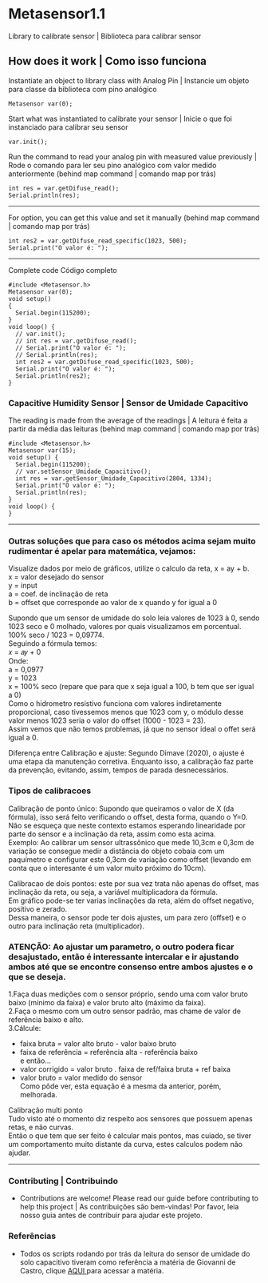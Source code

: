 # Metasensor1.1
Library to calibrate sensor | Biblioteca para calibrar sensor

## How does it work | Como isso funciona
Instantiate an object to library class with Analog Pin | Instancie um objeto para classe da biblioteca com pino analógico
```
Metasensor var(0);
```

Start what was instantiated to calibrate your sensor | Inicie o que foi instanciado para calibrar seu sensor
```
var.init();
```

Run the command to read your analog pin with measured value previously | Rode o comando para ler seu pino analógico com valor medido anteriormente (behind map command | comando map por trás)
```
int res = var.getDifuse_read();
Serial.println(res);
```
-----------------------------------------------
For option, you can get this value and set it manually (behind map command | comando map por trás)
```
int res2 = var.getDifuse_read_specific(1023, 500);
Serial.print("O valor é: ");
```
-----------------------------------------------
Complete code Código completo
```
#include <Metasensor.h>
Metasensor var(0);
void setup() 
{
  Serial.begin(115200);
}
void loop() {
  // var.init();
  // int res = var.getDifuse_read();
  // Serial.print("O valor é: ");
  // Serial.println(res);
  int res2 = var.getDifuse_read_specific(1023, 500);
  Serial.print("O valor é: ");
  Serial.println(res2);  
}
```

### Capacitive Humidity Sensor | Sensor de Umidade Capacitivo
The reading is made from the average of the readings | A leitura é feita a partir da média das leituras (behind map command | comando map por trás)
```
#include <Metasensor.h>
Metasensor var(15);
void setup() {
  Serial.begin(115200);  
  // var.setSensor_Umidade_Capacitivo();
  int res = var.getSensor_Umidade_Capacitivo(2804, 1334);
  Serial.print("O valor é: ");
  Serial.println(res);   
}
void loop() {
}
```
-----------------------------------------------
### Outras soluções que para caso os métodos acima sejam muito rudimentar é apelar para matemática, vejamos:  
Visualize dados por meio de gráficos, utilize o calculo da reta, x = ay + b.  
x = valor desejado do sensor  
y = input  
a = coef. de inclinação de reta  
b = offset que corresponde ao valor de x quando y for igual a 0  

Supondo que um sensor de umidade do solo leia valores de 1023 à 0, sendo 1023 seco e 0 molhado, valores por quais visualizamos em porcentual.  
100% seco / 1023 = 0,09774.  
Seguindo a fórmula temos:  
𝑥 = 𝑎𝑦 + 0  
Onde:  
a = 0,0977  
y = 1023  
x = 100% seco (repare que para que x seja igual a 100, b tem que ser igual a 0)  
Como o hidrometro resistivo funciona com valores indiretamente proporcional, caso tivessemos menos que 1023 com y, o módulo desse valor menos 1023 seria o valor do offset (1000 - 1023 = 23).  
Assim vemos que não temos problemas, já que no sensor ideal o offet será igual a 0.  

Diferença entre Calibração e ajuste: Segundo Dimave (2020), o ajuste é uma etapa da manutenção corretiva. Enquanto isso, a calibração faz parte da prevenção, evitando, assim, tempos de parada desnecessários.  

### Tipos de calibracoes  
Calibração de ponto único: Supondo que queiramos o valor de X (da fórmula), isso será feito verificando o offset, desta forma, quando o Y=0.  
Não se esqueça que neste contexto estamos esperando linearidade por parte do sensor e a inclinação da reta, assim como esta acima.  
Exemplo: Ao calibrar um sensor ultrassônico que mede 10,3cm e 0,3cm de variação se consegue medir a distância do objeto cobaia com um paquímetro e configurar este 0,3cm de variação como offset (levando em conta que o interesante é um valor muito próximo do 10cm).  

Calibracao de dois pontos: este por sua vez trata não apenas do offset, mas inclinação da reta, ou seja, a variável multiplicadora da fórmula.  
Em gráfico pode-se ter varias inclinações da reta, além do offset negativo, positivo e zerado.  
Dessa maneira, o sensor pode ter dois ajustes, um para zero (offset) e o outro para inclinação reta (multiplicador).  
### ATENÇÃO: Ao ajustar um parametro, o outro podera ficar desajustado, então é interessante intercalar e ir ajustando ambos até que se encontre consenso entre ambos ajustes e o que se deseja.  

1.Faça duas medições com o sensor próprio, sendo uma com valor bruto baixo (mínimo da faixa) e valor bruto alto (máximo da faixa).  
2.Faça o mesmo com um outro sensor padrão, mas chame de valor de referência baixo e alto.  
3.Cálcule:  
* faixa bruta = valor alto bruto - valor baixo bruto  
* faixa de referência = referência alta - referência baixo  
e então...  
* valor corrigido = valor bruto . faixa de ref/faixa bruta + ref baixa  
* valor bruto = valor medido do sensor  
Como pôde ver, esta equação é a mesma da anterior, porém, melhorada.  

Calibração multi ponto  
Tudo visto até o momento diz respeito aos sensores que possuem apenas retas, e não curvas.  
Então o que tem que ser feito é calcular mais pontos, mas cuiado, se tiver um comportamento muito distante da curva, estes calculos podem não ajudar.

-----------------------------------------------

### Contributing | Contribuindo
* Contributions are welcome! Please read our guide before contributing to help this project | As contribuições são bem-vindas! Por favor, leia nosso guia antes de contribuir para ajudar este projeto.
### Referências
* Todos os scripts rodando por trás da leitura do sensor de umidade do solo capacitivo tiveram como referência a matéria de Giovanni de Castro, clique <a href="https://www.robocore.net/tutoriais/leitura-umidade-solo"> AQUI </a> para acessar a matéria.
